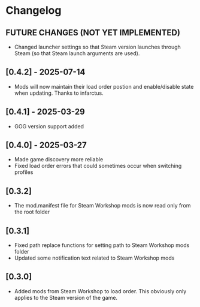 # Changelog

## FUTURE CHANGES (NOT YET IMPLEMENTED)

- Changed launcher settings so that Steam version launches through Steam (so that Steam launch arguments are used).

## [0.4.2] - 2025-07-14

- Mods will now maintain their load order postion and enable/disable state when updating. Thanks to infarctus.

## [0.4.1] - 2025-03-29

- GOG version support added

## [0.4.0] - 2025-03-27

- Made game discovery more reliable
- Fixed load order errors that could sometimes occur when switching profiles

## [0.3.2]

- The mod.manifest file for Steam Workshop mods is now read only from the root folder

## [0.3.1]

- Fixed path replace functions for setting path to Steam Workshop mods folder
- Updated some notification text related to Steam Workshop mods

## [0.3.0]

- Added mods from Steam Workshop to load order. This obviously only applies to the Steam version of the game.